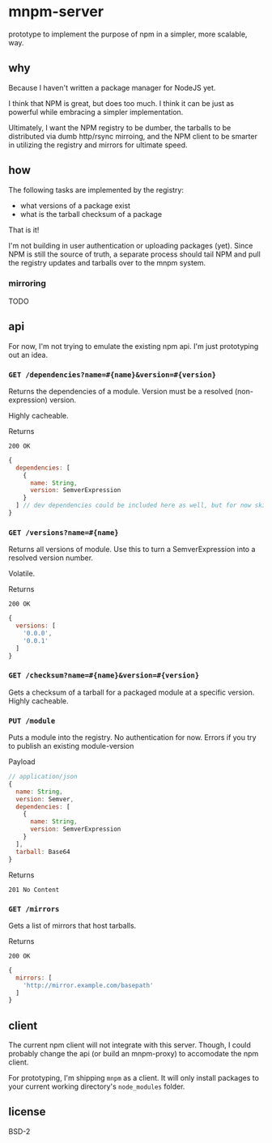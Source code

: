 # mnpm-server

prototype to implement the purpose of npm in a simpler, more scalable, way.

## why

Because I haven't written a package manager for NodeJS yet.

I think that NPM is great, but does too much. I think it can be just as powerful while embracing a simpler implementation.

Ultimately, I want the NPM registry to be dumber, the tarballs to be distributed via dumb http/rsync mirroing, and the NPM client to be smarter in utilizing the registry and mirrors for ultimate speed.

## how

The following tasks are implemented by the registry:

* what versions of a package exist
* what is the tarball checksum of a package

That is it!

I'm not building in user authentication or uploading packages (yet). Since NPM is still the source of truth, a separate process should tail NPM and pull the registry updates and tarballs over to the mnpm system.

### mirroring

TODO

## api

For now, I'm not trying to emulate the existing npm api. I'm just prototyping out an idea.

### `GET /dependencies?name=#{name}&version=#{version}`

Returns the dependencies of a module. Version must be a resolved (non-expression) version.

Highly cacheable.

Returns

`200 OK`

```javascript
{
  dependencies: [
    {
      name: String,
      version: SemverExpression
    }
  ] // dev dependencies could be included here as well, but for now skipping
}
```

### `GET /versions?name=#{name}`

Returns all versions of module. Use this to turn a SemverExpression into a resolved version number.

Volatile.

Returns

`200 OK`

```javascript
{
  versions: [
    '0.0.0',
    '0.0.1'
  ]
}
```

### `GET /checksum?name=#{name}&version=#{version}`

Gets a checksum of a tarball for a packaged module at a specific version. Highly cacheable.

### `PUT /module`

Puts a module into the registry. No authentication for now. Errors if you try to publish an existing module-version

Payload

```javascript
// application/json
{
  name: String,
  version: Semver,
  dependencies: [
    {
      name: String,
      version: SemverExpression
    }
  ],
  tarball: Base64
}
```

Returns

`201 No Content`

### `GET /mirrors`

Gets a list of mirrors that host tarballs.

Returns

`200 OK`

```javascript
{
  mirrors: [
    'http://mirror.example.com/basepath'
  ]
}
```

## client

The current npm client will not integrate with this server. Though, I could probably change the api (or build an mnpm-proxy) to accomodate the npm client.

For prototyping, I'm shipping `mnpm` as a client. It will only install packages to your current working directory's `node_modules` folder.

## license

BSD-2
